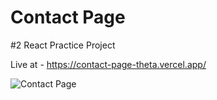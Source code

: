 # Contact Page

#2 React Practice Project

Live at - https://contact-page-theta.vercel.app/

![Contact Page](https://github.com/AaadityaG/Contact-Page/assets/114663382/63e78fd9-7831-457e-b766-5106f2383de7)

